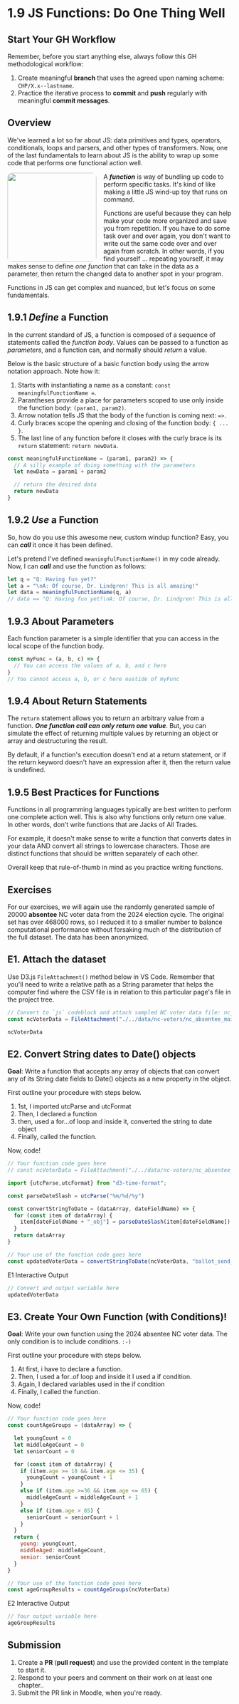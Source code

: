 # 1.9 JS Functions: Do One Thing Well

## Start Your GH Workflow

Remember, before you start anything else, always follow this GH methodological workflow:

1. Create meaningful **branch** that uses the agreed upon naming scheme: `CHP/X.x--lastname`.
2. Practice the iterative process to **commit** and **push** regularly with meaningful **commit messages**.

## Overview

We've learned a lot so far about JS: data primitives and types, operators, conditionals, loops and parsers, and other types of transformers. Now, one of the last fundamentals to learn about JS is the ability to wrap up some code that performs one functional action well.

<img src="./../assets/images/1-js/penguin-windup.jpg" style="width:200px;float:left;border-radius: 10px;margin-right:1rem">

A ***function*** is way of bundling up code to perform specific tasks. It's kind of like making a little JS wind-up toy that runs on command.

Functions are useful because they can help make your code more organized and save you from repetition. If you have to do some task over and over again, you don't want to write out the same code over and over again from scratch.  In other words, if you find yourself ... repeating yourself, it may makes sense to define *one function* that can take in the data as a parameter, then return the changed data to another spot in your program.

Functions in JS can get complex and nuanced, but let's focus on some fundamentals.

## 1.9.1 *Define* a Function

In the current standard of JS, a function is composed of a sequence of statements called the *function body*. Values can be passed to a function as *parameters*, and a function can, and normally should *return* a value.

Below is the basic structure of a basic function body using the arrow notation approach. Note how it:

1. Starts with instantiating a name as a constant: `const meaningfulFunctionName =`.
2. Parantheses provide a place for parameters scoped to use only inside the function body: `(param1, param2)`.
3. Arrow notation tells JS that the body of the function is coming next: ` => `.
4. Curly braces scope the opening and closing of the function body: `{ ... }`.
5. The last line of any function before it closes with the curly brace is its `return` statement: `return newData`.

<!-- Example JS function structure -->
```javascript
const meaningfulFunctionName = (param1, param2) => {
  // A silly example of doing something with the parameters
  let newData = param1 + param2

  // return the desired data
  return newData
}
```

## 1.9.2 *Use* a Function

So, how do you use this awesome new, custom windup function? Easy, you can ***call*** it once it has been defined.

Let's pretend I've defined `meaningfulFunctionName()` in my code already. Now, I can ***call*** and use the function as follows:

```javascript
let q = "Q: Having fun yet?"
let a = "\nA: Of course, Dr. Lindgren! This is all amazing!"
let data = meaningfulFunctionName(q, a)
// data == "Q: Having fun yet?\nA: Of course, Dr. Lindgren! This is all amazing!"
```

## 1.9.3 About Parameters

Each function parameter is a simple identifier that you can access in the local scope of the function body.

```javascript
const myFunc = (a, b, c) => {
  // You can access the values of a, b, and c here
}
// You cannot access a, b, or c here oustide of myFunc
```

## 1.9.4 About Return Statements

The `return` statement allows you to return an arbitrary value from a function. ***One function call can only return one value***. But, you can simulate the effect of returning multiple values by returning an object or array and destructuring the result.

<p class="warning">
  By default, if a function's execution doesn't end at a return statement, or if the return keyword doesn't have an expression after it, then the return value is undefined.
</p>

## 1.9.5 Best Practices for Functions

Functions in all programming languages typically are best written to perform one complete action well. This is also why functions only return one value. In other words, don't write functions that are Jacks of All Trades.

For example, it doesn't make sense to write a function that converts dates in your data AND convert all strings to lowercase characters. Those are distinct functions that should be written separately of each other.

Overall keep that rule-of-thumb in mind as you practice writing functions.

## Exercises

<p class="note--data">
  For our exercises, we will again use the randomly generated sample of 20000 <strong>absentee</strong> NC voter data from the 2024 election cycle. The original set has over 468000 rows, so I reduced it to a smaller number to balance computational performance without forsaking much of the distribution of the full dataset. The data has been anonymized.
</p>

## E1. Attach the dataset

Use D3.js `FileAttachment()` method below in VS Code. Remember that you'll need to write a relative path as a String parameter that helps the computer find where the CSV file is in relation to this particular page's file in the project tree.

<!-- Attach sampled NC voter data -->
```js
// Convert to `js` codeblock and attach sampled NC voter data file: nc_absentee_mail_2024_n20000.csv
const ncVoterData = FileAttachment("./../data/nc-voters/nc_absentee_mail_2024_n20000.csv").csv({typed: true})
```

```js
ncVoterData
```

## E2. Convert String dates to Date() objects

**Goal**: Write a function that accepts any array of objects that can convert any of its String date fields to Date() objects as a new property in the object.

First outline your procedure with steps below.

1. 1st, I imported utcParse and utcFormat
2. Then, I declared a function
3. then, used a for...of loop and inside it, converted the string to date object
4. Finally, called the function.

Now, code!

```js
// Your function code goes here
// const ncVoterData = FileAttachment("./../data/nc-voters/nc_absentee_mail_2024_n20000.csv").csv({typed: true})

import {utcParse,utcFormat} from "d3-time-format";

const parseDateSlash = utcParse("%m/%d/%y")

const convertStringToDate = (dataArray, dateFieldName) => {
  for (const item of dataArray) {
    item[dateFieldName + "_obj"] = parseDateSlash(item[dateFieldName])
  }
  return dataArray
}
```

```js
// Your use of the function code goes here
const updatedVoterData = convertStringToDate(ncVoterData, "ballot_send_dt")
```

<p class="codeblock-caption">
  E1 Interactive Output
</p>

```js
// Convert and output variable here
updatedVoterData
```

## E3. Create Your Own Function (with Conditions)!

**Goal**: Write your own function using the 2024 absentee NC voter data. The only condition is to include conditions. `:-)`

First outline your procedure with steps below.

1. At first, i have to declare a function.
2. Then, I used a for..of loop and inside it I used a if condition.
3. Again, I declared variables used in the if condition
4. Finally, I called the function.

Now, code!

```js
// Your function code goes here
const countAgeGroups = (dataArray) => {

  let youngCount = 0
  let middleAgeCount = 0
  let seniorCount = 0

  for (const item of dataArray) {
    if (item.age >= 18 && item.age <= 35) {
      youngCount = youngCount + 1
    }
    else if (item.age >=36 && item.age <= 65) {
      middleAgeCount = middleAgeCount + 1
    }
    else if (item.age > 65) {
      seniorCount = seniorCount + 1
    }
  }
  return {
    young: youngCount,
    middleAged: middleAgeCount,
    senior: seniorCount
  }
}
```

```js
// Your use of the function code goes here
const ageGroupResults = countAgeGroups(ncVoterData)
```

<p class="codeblock-caption">
  E2 Interactive Output
</p>

```js
// Your output variable here
ageGroupResults
```

## Submission

1. Create a **PR** (**pull request**) and use the provided content in the template to start it.
2. Respond to your peers and comment on their work on at least one chapter..
3. Submit the PR link in Moodle, when you're ready.
